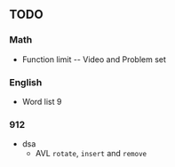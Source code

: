 
## TODO

### Math

- Function limit -- Video and Problem set

### English

- Word list 9

### 912

- dsa
    - AVL `rotate`, `insert` and `remove`


